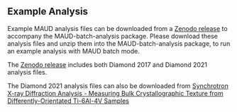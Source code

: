 Example Analysis
-----------

Example MAUD analysis files can be downloaded from a [Zenodo release](https://doi.org/10.5281/zenodo.7602926) to accompany the MAUD-batch-analysis package. Please download these analysis files and unzip them into the MAUD-batch-analysis package, to run an example analysis with MAUD batch mode.

The [Zenodo release](https://doi.org/10.5281/zenodo.7602926) includes both Diamond 2017 and Diamond 2021 analysis files.

The Diamond 2021 analysis files can also be downloaded from [Synchrotron X-ray Diffraction Analysis - Measuring Bulk Crystallographic Texture from Differently-Orientated Ti-6Al-4V Samples](https://doi.org/10.5281/zenodo.7311323)